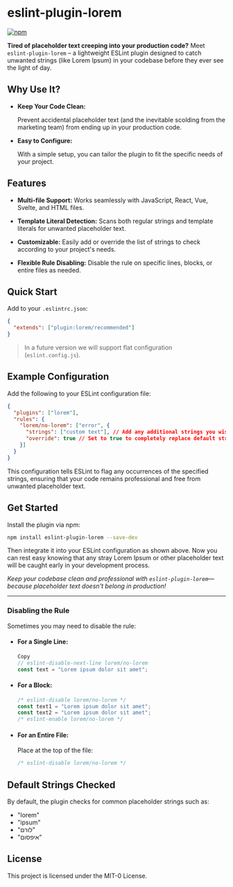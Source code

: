 # eslint-plugin-lorem

[![npm](https://img.shields.io/npm/v/eslint-plugin-lorem.svg)](https://www.npmjs.com/package/eslint-plugin-lorem)

**Tired of placeholder text creeping into your production code?**
Meet `eslint-plugin-lorem` – a lightweight ESLint plugin designed to catch unwanted strings (like Lorem Ipsum) in your codebase before they ever see the light of day.

## Why Use It?
- **Keep Your Code Clean:**

  Prevent accidental placeholder text (and the inevitable scolding from the marketing team) from ending up in your production code.

- **Easy to Configure:**

  With a simple setup, you can tailor the plugin to fit the specific needs of your project.

## Features
- **Multi-file Support:**
  Works seamlessly with JavaScript, React, Vue, Svelte, and HTML files.

- **Template Literal Detection:**
  Scans both regular strings and template literals for unwanted placeholder text.

- **Customizable:**
  Easily add or override the list of strings to check according to your project's needs.

- **Flexible Rule Disabling:**
  Disable the rule on specific lines, blocks, or entire files as needed.

## Quick Start
Add to your `.eslintrc.json`:

```json
{
  "extends": ["plugin:lorem/recommended"]
}
```
> In a future version we will support flat configuration (`eslint.config.js`).

## Example Configuration

Add the following to your ESLint configuration file:

```json
{
  "plugins": ["lorem"],
  "rules": {
    "lorem/no-lorem": ["error", {
      "strings": ["custom text"], // Add any additional strings you wish to check
      "override": true // Set to true to completely replace default strings
    }]
  }
}
```
This configuration tells ESLint to flag any occurrences of the specified strings, ensuring that your code remains professional and free from unwanted placeholder text.

## Get Started

Install the plugin via npm:

```bash
npm install eslint-plugin-lorem --save-dev
```
Then integrate it into your ESLint configuration as shown above. Now you can rest easy knowing that any stray Lorem Ipsum or other placeholder text will be caught early in your development process.
 
 
_Keep your codebase clean and professional with `eslint-plugin-lorem`—because placeholder text doesn't belong in production!_

---

### Disabling the Rule
Sometimes you may need to disable the rule:

- #### For a Single Line:
  ```js
  Copy
  // eslint-disable-next-line lorem/no-lorem
  const text = "Lorem ipsum dolor sit amet";
  ```
- #### For a Block:
  ```js
  /* eslint-disable lorem/no-lorem */
  const text1 = "Lorem ipsum dolor sit amet";
  const text2 = "Lorem ipsum dolor sit amet";
  /* eslint-enable lorem/no-lorem */
  ```
- #### For an Entire File:
  Place at the top of the file:

  ```js
  /* eslint-disable lorem/no-lorem */
  ```
## Default Strings Checked
  By default, the plugin checks for common placeholder strings such as:

- "lorem"
- "ipsum"
- "לורם"
- "איפסום"

## License

This project is licensed under the MIT-0 License.